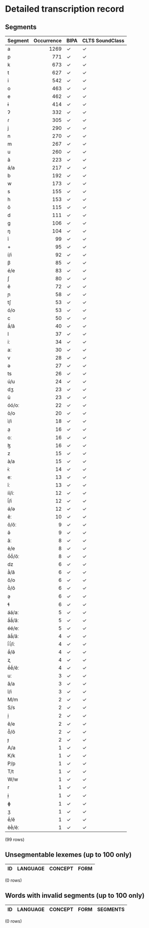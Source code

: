 
# Detailed transcription record

## Segments

| Segment | Occurrence | BIPA | CLTS SoundClass |
|:----------|-------------:|:-------|:------------------|
| a | 1269 | ✓ | ✓ |
| p | 771 | ✓ | ✓ |
| k | 673 | ✓ | ✓ |
| t | 627 | ✓ | ✓ |
| i | 542 | ✓ | ✓ |
| o | 463 | ✓ | ✓ |
| e | 462 | ✓ | ✓ |
| ɨ | 414 | ✓ | ✓ |
| ʔ | 332 | ✓ | ✓ |
| ɾ | 305 | ✓ | ✓ |
| j | 290 | ✓ | ✓ |
| n | 270 | ✓ | ✓ |
| m | 267 | ✓ | ✓ |
| u | 260 | ✓ | ✓ |
| ã | 223 | ✓ | ✓ |
| á/a | 217 | ✓ | ✓ |
| b | 192 | ✓ | ✓ |
| w | 173 | ✓ | ✓ |
| s | 155 | ✓ | ✓ |
| h | 153 | ✓ | ✓ |
| õ | 115 | ✓ | ✓ |
| d | 111 | ✓ | ✓ |
| g | 106 | ✓ | ✓ |
| ŋ | 104 | ✓ | ✓ |
| ĩ | 99 | ✓ | ✓ |
| + | 95 | ✓ | ✓ |
| í/i | 92 | ✓ | ✓ |
| β | 85 | ✓ | ✓ |
| é/e | 83 | ✓ | ✓ |
| ʃ | 80 | ✓ | ✓ |
| ẽ | 72 | ✓ | ✓ |
| ɲ | 58 | ✓ | ✓ |
| tʃ | 53 | ✓ | ✓ |
| ó/o | 53 | ✓ | ✓ |
| c | 50 | ✓ | ✓ |
| ã́/ã | 40 | ✓ | ✓ |
| l | 37 | ✓ | ✓ |
| iː | 34 | ✓ | ✓ |
| aː | 30 | ✓ | ✓ |
| v | 28 | ✓ | ✓ |
| ə | 27 | ✓ | ✓ |
| ts | 26 | ✓ | ✓ |
| ú/u | 24 | ✓ | ✓ |
| dʒ | 23 | ✓ | ✓ |
| ũ | 23 | ✓ | ✓ |
| óó/oː | 22 | ✓ | ✓ |
| ò/o | 20 | ✓ | ✓ |
| ì/i | 18 | ✓ | ✓ |
| a̤ | 16 | ✓ | ✓ |
| oː | 16 | ✓ | ✓ |
| ɮ | 16 | ✓ | ✓ |
| z | 15 | ✓ | ✓ |
| à/a | 15 | ✓ | ✓ |
| ɨː | 14 | ✓ | ✓ |
| eː | 13 | ✓ | ✓ |
| ĩː | 13 | ✓ | ✓ |
| íí/iː | 12 | ✓ | ✓ |
| ĩ́/ĩ | 12 | ✓ | ✓ |
| ə́/ə | 12 | ✓ | ✓ |
| ẽː | 10 | ✓ | ✓ |
| õ/õː | 9 | ✓ | ✓ |
| ə̃ | 9 | ✓ | ✓ |
| ãː | 8 | ✓ | ✓ |
| è/e | 8 | ✓ | ✓ |
| ṍṍ/õː | 8 | ✓ | ✓ |
| dz | 6 | ✓ | ✓ |
| ã̀/ã | 6 | ✓ | ✓ |
| ô/o | 6 | ✓ | ✓ |
| õ̀/õ | 6 | ✓ | ✓ |
| ə̤ | 6 | ✓ | ✓ |
| ɬ | 6 | ✓ | ✓ |
| áá/aː | 5 | ✓ | ✓ |
| ã́ã́/ãː | 5 | ✓ | ✓ |
| éé/eː | 5 | ✓ | ✓ |
| ãã́/ãː | 4 | ✓ | ✓ |
| ĩ́ĩ́/ĩː | 4 | ✓ | ✓ |
| ə̃́/ə̃ | 4 | ✓ | ✓ |
| ʐ | 4 | ✓ | ✓ |
| ẽ́ẽ́/ẽː | 4 | ✓ | ✓ |
| uː | 3 | ✓ | ✓ |
| â/a | 3 | ✓ | ✓ |
| î/i | 3 | ✓ | ✓ |
| M/m | 2 | ✓ | ✓ |
| S/s | 2 | ✓ | ✓ |
| i̤ | 2 | ✓ | ✓ |
| ê/e | 2 | ✓ | ✓ |
| õ̂/õ | 2 | ✓ | ✓ |
| ɟ | 2 | ✓ | ✓ |
| A/a | 1 | ✓ | ✓ |
| K/k | 1 | ✓ | ✓ |
| P/p | 1 | ✓ | ✓ |
| T/t | 1 | ✓ | ✓ |
| W/w | 1 | ✓ | ✓ |
| r | 1 | ✓ | ✓ |
| ɨ̤ | 1 | ✓ | ✓ |
| ɸ | 1 | ✓ | ✓ |
| ʒ | 1 | ✓ | ✓ |
| ẽ́/ẽ | 1 | ✓ | ✓ |
| ẽẽ̀/ẽː | 1 | ✓ | ✓ |

(99 rows)



## Unsegmentable lexemes (up to 100 only)

| ID | LANGUAGE | CONCEPT | FORM |
|------|------------|-----------|--------|

(0 rows)



## Words with invalid segments (up to 100 only)

| ID | LANGUAGE | CONCEPT | FORM | SEGMENTS |
|------|------------|-----------|--------|------------|

(0 rows)


